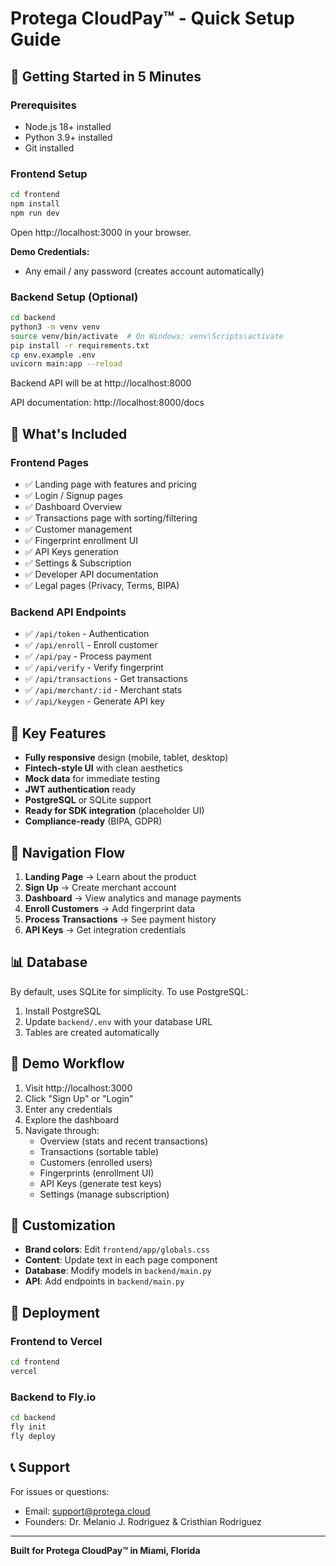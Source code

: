 # Protega CloudPay™ - Quick Setup Guide

## 🚀 Getting Started in 5 Minutes

### Prerequisites

- Node.js 18+ installed
- Python 3.9+ installed
- Git installed

### Frontend Setup

```bash
cd frontend
npm install
npm run dev
```

Open http://localhost:3000 in your browser.

**Demo Credentials:**
- Any email / any password (creates account automatically)

### Backend Setup (Optional)

```bash
cd backend
python3 -m venv venv
source venv/bin/activate  # On Windows: venv\Scripts\activate
pip install -r requirements.txt
cp env.example .env
uvicorn main:app --reload
```

Backend API will be at http://localhost:8000

API documentation: http://localhost:8000/docs

## 📁 What's Included

### Frontend Pages
- ✅ Landing page with features and pricing
- ✅ Login / Signup pages
- ✅ Dashboard Overview
- ✅ Transactions page with sorting/filtering
- ✅ Customer management
- ✅ Fingerprint enrollment UI
- ✅ API Keys generation
- ✅ Settings & Subscription
- ✅ Developer API documentation
- ✅ Legal pages (Privacy, Terms, BIPA)

### Backend API Endpoints
- ✅ `/api/token` - Authentication
- ✅ `/api/enroll` - Enroll customer
- ✅ `/api/pay` - Process payment
- ✅ `/api/verify` - Verify fingerprint
- ✅ `/api/transactions` - Get transactions
- ✅ `/api/merchant/:id` - Merchant stats
- ✅ `/api/keygen` - Generate API key

## 🎨 Key Features

- **Fully responsive** design (mobile, tablet, desktop)
- **Fintech-style UI** with clean aesthetics
- **Mock data** for immediate testing
- **JWT authentication** ready
- **PostgreSQL** or SQLite support
- **Ready for SDK integration** (placeholder UI)
- **Compliance-ready** (BIPA, GDPR)

## 🔗 Navigation Flow

1. **Landing Page** → Learn about the product
2. **Sign Up** → Create merchant account
3. **Dashboard** → View analytics and manage payments
4. **Enroll Customers** → Add fingerprint data
5. **Process Transactions** → See payment history
6. **API Keys** → Get integration credentials

## 📊 Database

By default, uses SQLite for simplicity. To use PostgreSQL:

1. Install PostgreSQL
2. Update `backend/.env` with your database URL
3. Tables are created automatically

## 🎯 Demo Workflow

1. Visit http://localhost:3000
2. Click "Sign Up" or "Login"
3. Enter any credentials
4. Explore the dashboard
5. Navigate through:
   - Overview (stats and recent transactions)
   - Transactions (sortable table)
   - Customers (enrolled users)
   - Fingerprints (enrollment UI)
   - API Keys (generate test keys)
   - Settings (manage subscription)

## 🔧 Customization

- **Brand colors**: Edit `frontend/app/globals.css`
- **Content**: Update text in each page component
- **Database**: Modify models in `backend/main.py`
- **API**: Add endpoints in `backend/main.py`

## 🚢 Deployment

### Frontend to Vercel

```bash
cd frontend
vercel
```

### Backend to Fly.io

```bash
cd backend
fly init
fly deploy
```

## 📞 Support

For issues or questions:
- Email: support@protega.cloud
- Founders: Dr. Melanio J. Rodriguez & Cristhian Rodriguez

---

**Built for Protega CloudPay™ in Miami, Florida**



